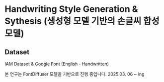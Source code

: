 # Handwriting Style Generation & Sythesis (생성형 모델 기반의 손글씨 합성 모델) 

## Dataset
IAM Dataset & Google Font (English - Handwritten)

본 연구는 FontDiffuser 모델을 기반으로 진행 중입니다.
2025.03. 06 ~ ing
